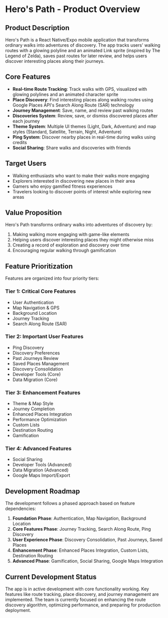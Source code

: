 # Hero's Path - Product Overview

## Product Description

Hero's Path is a React Native/Expo mobile application that transforms ordinary walks into adventures of discovery. The app tracks users' walking routes with a glowing polyline and an animated Link sprite (inspired by The Legend of Zelda), saves past routes for later review, and helps users discover interesting places along their journeys.

## Core Features

- **Real-time Route Tracking**: Track walks with GPS, visualized with glowing polylines and an animated character sprite
- **Place Discovery**: Find interesting places along walking routes using Google Places API's Search Along Route (SAR) technology
- **Journey Management**: Save, name, and review past walking routes
- **Discoveries System**: Review, save, or dismiss discovered places after each journey
- **Theme System**: Multiple UI themes (Light, Dark, Adventure) and map styles (Standard, Satellite, Terrain, Night, Adventure)
- **Ping System**: Discover nearby places in real-time during walks using credits
- **Social Sharing**: Share walks and discoveries with friends

## Target Users

- Walking enthusiasts who want to make their walks more engaging
- Explorers interested in discovering new places in their area
- Gamers who enjoy gamified fitness experiences
- Travelers looking to discover points of interest while exploring new areas

## Value Proposition

Hero's Path transforms ordinary walks into adventures of discovery by:
1. Making walking more engaging with game-like elements
2. Helping users discover interesting places they might otherwise miss
3. Creating a record of exploration and discovery over time
4. Encouraging regular walking through gamification

## Feature Prioritization

Features are organized into four priority tiers:

### Tier 1: Critical Core Features
- User Authentication
- Map Navigation & GPS
- Background Location
- Journey Tracking
- Search Along Route (SAR)

### Tier 2: Important User Features
- Ping Discovery
- Discovery Preferences
- Past Journeys Review
- Saved Places Management
- Discovery Consolidation
- Developer Tools (Core)
- Data Migration (Core)

### Tier 3: Enhancement Features
- Theme & Map Style
- Journey Completion
- Enhanced Places Integration
- Performance Optimization
- Custom Lists
- Destination Routing
- Gamification

### Tier 4: Advanced Features
- Social Sharing
- Developer Tools (Advanced)
- Data Migration (Advanced)
- Google Maps Import/Export

## Development Roadmap

The development follows a phased approach based on feature dependencies:

1. **Foundation Phase**: Authentication, Map Navigation, Background Location
2. **Core Features Phase**: Journey Tracking, Search Along Route, Ping Discovery
3. **User Experience Phase**: Discovery Consolidation, Past Journeys, Saved Places
4. **Enhancement Phase**: Enhanced Places Integration, Custom Lists, Destination Routing
5. **Advanced Phase**: Gamification, Social Sharing, Google Maps Integration

## Current Development Status

The app is in active development with core functionality working. Key features like route tracking, place discovery, and journey management are implemented. The team is currently focused on enhancing the route discovery algorithm, optimizing performance, and preparing for production deployment.